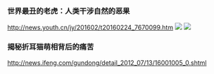 ### 世界最丑的老虎：人类干涉自然的恶果
http://news.youth.cn/jy/201602/t20160224_7670099.htm
![](http://news.youth.cn/jy/201602/W020160224564890775635.jpg)
![](http://news.youth.cn/jy/201602/W020160224564918727512.jpg)
### 揭秘折耳猫萌相背后的痛苦
http://news.ifeng.com/gundong/detail_2012_07/13/16001005_0.shtml